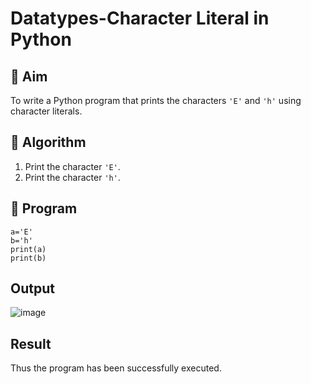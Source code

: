 # Datatypes-Character Literal in Python

## 🎯 Aim
To write a Python program that prints the characters `'E'` and `'h'` using character literals.

## 🧠 Algorithm
1. Print the character `'E'`.
2. Print the character `'h'`.

## 🧾 Program
```
a='E'
b='h'
print(a)
print(b)
```
## Output
![image](https://github.com/user-attachments/assets/b0042b4b-5d0d-4dd6-8ed7-2b7cea44a5bd)

## Result
Thus the program has been successfully executed.
